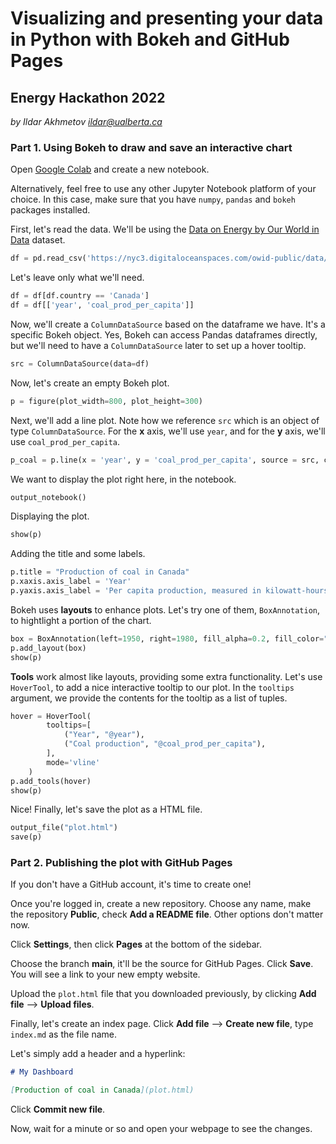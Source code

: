 # Visualizing and presenting your data in Python with Bokeh and GitHub Pages

## Energy Hackathon 2022

*by Ildar Akhmetov <ildar@ualberta.ca>*

### Part 1. Using Bokeh to draw and save an interactive chart

Open [Google Colab](https://colab.research.google.com/) and create a new notebook.

Alternatively, feel free to use any other Jupyter Notebook platform of your choice. In this case, make sure that you have `numpy`, `pandas` and `bokeh` packages installed.

First, let's read the data. We'll be using the [Data on Energy by Our World in Data](https://github.com/owid/energy-data) dataset.

```python
df = pd.read_csv('https://nyc3.digitaloceanspaces.com/owid-public/data/energy/owid-energy-data.csv')
```

Let's leave only what we'll need.

```python
df = df[df.country == 'Canada']
df = df[['year', 'coal_prod_per_capita']]
```

Now, we'll create a `ColumnDataSource` based on the dataframe we have. It's a specific Bokeh object. Yes, Bokeh can access Pandas dataframes directly, but we'll need to have a `ColumnDataSource` later to set up a hover tooltip.

```python
src = ColumnDataSource(data=df)
```

Now, let's create an empty Bokeh plot.

```python
p = figure(plot_width=800, plot_height=300)
```

Next, we'll add a line plot. Note how we reference `src` which is an object of type `ColumnDataSource`. For the **x** axis, we'll use `year`, and for the **y** axis, we'll use `coal_prod_per_capita`.

```python
p_coal = p.line(x = 'year', y = 'coal_prod_per_capita', source = src, color = 'red', line_width = 6)
```

We want to display the plot right here, in the notebook.

```python
output_notebook()
```

Displaying the plot.

```python
show(p)
```

Adding the title and some labels.

```python
p.title = "Production of coal in Canada"
p.xaxis.axis_label = 'Year'
p.yaxis.axis_label = 'Per capita production, measured in kilowatt-hours'
```

Bokeh uses **layouts** to enhance plots. Let's try one of them, `BoxAnnotation`, to hightlight a portion of the chart.

```python
box = BoxAnnotation(left=1950, right=1980, fill_alpha=0.2, fill_color="#F0E442")
p.add_layout(box)
show(p)
```

**Tools** work almost like layouts, providing some extra functionality. Let's use `HoverTool`, to add a nice interactive tooltip to our plot. In the `tooltips` argument, we provide the contents for the tooltip as a list of tuples. 

```python
hover = HoverTool(
        tooltips=[
            ("Year", "@year"),   
            ("Coal production", "@coal_prod_per_capita"),
        ],
        mode='vline'
    )
p.add_tools(hover)
show(p)
```

Nice! Finally, let's save the plot as a HTML file.

```python
output_file("plot.html")
save(p)
```

### Part 2. Publishing the plot with GitHub Pages

If you don't have a GitHub account, it's time to create one!

Once you're logged in, create a new repository. Choose any name, make the repository **Public**, check **Add a README file**. Other options don't matter now.

Click **Settings**, then click **Pages** at the bottom of the sidebar. 

Choose the branch **main**, it'll be the source for GitHub Pages. Click **Save**. You will see a link to your new empty website.

Upload the `plot.html` file that you downloaded previously, by clicking **Add file** --> **Upload files**. 

Finally, let's create an index page. Click **Add file** --> **Create new file**, type `index.md` as the file name.

Let's simply add a header and a hyperlink:

```markdown
# My Dashboard

[Production of coal in Canada](plot.html)
```

Click **Commit new file**.

Now, wait for a minute or so and open your webpage to see the changes.
